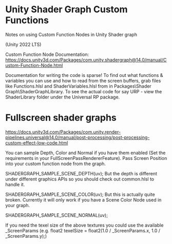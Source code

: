 # Unity Shader Graph Custom Functions
Notes on using Custom Function Nodes in Unity Shader graph 

(Unity 2022 LTS)

Custom Function Node Documentation: https://docs.unity3d.com/Packages/com.unity.shadergraph@14.0/manual/Custom-Function-Node.html

Documentation for writing the code is sparse! To find out what functions & variables you can use and how to read from the screen buffers, grab files like Functions.hlsl and ShaderVariables.hlsl from in Packages\Shader Graph\ShaderGraphLibrary. To see the actual code for say URP - view the ShaderLibrary folder under the Universal RP package.

# Fullscreen shader graphs 
https://docs.unity3d.com/Packages/com.unity.render-pipelines.universal@14.0/manual/post-processing/post-processing-custom-effect-low-code.html

You can sample Depth, Color and Normal if you have them enabled (Set the requirements in your FullScreenPassRendererFeature). Pass Screen Position into your custom function node from the graph. 

SHADERGRAPH_SAMPLE_SCENE_DEPTH(uv);
But the depth is different under different graphics APIs so you should check out common.hlsl to handle it.

SHADERGRAPH_SAMPLE_SCENE_COLOR(uv); But this is actually quite broken. Currently it will only work if you have a Scene Color Node used in your graph.

SHADERGRAPH_SAMPLE_SCENE_NORMAL(uv);

If you need the texel size of the above textures you could use the available _ScreenParams (e.g. float2 texelSize = float2(1.0 / _ScreenParams.x, 1.0 / _ScreenParams.y);)
